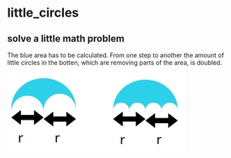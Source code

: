 # little_circles

## solve a little math problem
The blue area has to be calculated. From one step to another the amount of little circles in the botten, which are removing parts of the area, is doubled.

![form](https://raw.githubusercontent.com/christopher-besch/little_circles/master/form_image.png)

